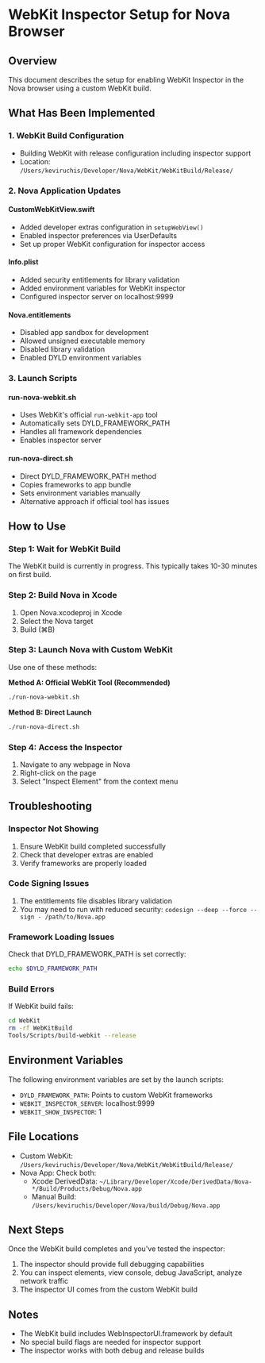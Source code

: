 # WebKit Inspector Setup for Nova Browser

## Overview
This document describes the setup for enabling WebKit Inspector in the Nova browser using a custom WebKit build.

## What Has Been Implemented

### 1. WebKit Build Configuration
- Building WebKit with release configuration including inspector support
- Location: `/Users/keviruchis/Developer/Nova/WebKit/WebKitBuild/Release/`

### 2. Nova Application Updates

#### CustomWebKitView.swift
- Added developer extras configuration in `setupWebView()`
- Enabled inspector preferences via UserDefaults
- Set up proper WebKit configuration for inspector access

#### Info.plist
- Added security entitlements for library validation
- Added environment variables for WebKit inspector
- Configured inspector server on localhost:9999

#### Nova.entitlements
- Disabled app sandbox for development
- Allowed unsigned executable memory
- Disabled library validation
- Enabled DYLD environment variables

### 3. Launch Scripts

#### run-nova-webkit.sh
- Uses WebKit's official `run-webkit-app` tool
- Automatically sets DYLD_FRAMEWORK_PATH
- Handles all framework dependencies
- Enables inspector server

#### run-nova-direct.sh
- Direct DYLD_FRAMEWORK_PATH method
- Copies frameworks to app bundle
- Sets environment variables manually
- Alternative approach if official tool has issues

## How to Use

### Step 1: Wait for WebKit Build
The WebKit build is currently in progress. This typically takes 10-30 minutes on first build.

### Step 2: Build Nova in Xcode
1. Open Nova.xcodeproj in Xcode
2. Select the Nova target
3. Build (⌘B)

### Step 3: Launch Nova with Custom WebKit
Use one of these methods:

**Method A: Official WebKit Tool (Recommended)**
```bash
./run-nova-webkit.sh
```

**Method B: Direct Launch**
```bash
./run-nova-direct.sh
```

### Step 4: Access the Inspector
1. Navigate to any webpage in Nova
2. Right-click on the page
3. Select "Inspect Element" from the context menu

## Troubleshooting

### Inspector Not Showing
1. Ensure WebKit build completed successfully
2. Check that developer extras are enabled
3. Verify frameworks are properly loaded

### Code Signing Issues
1. The entitlements file disables library validation
2. You may need to run with reduced security: `codesign --deep --force --sign - /path/to/Nova.app`

### Framework Loading Issues
Check that DYLD_FRAMEWORK_PATH is set correctly:
```bash
echo $DYLD_FRAMEWORK_PATH
```

### Build Errors
If WebKit build fails:
```bash
cd WebKit
rm -rf WebKitBuild
Tools/Scripts/build-webkit --release
```

## Environment Variables
The following environment variables are set by the launch scripts:
- `DYLD_FRAMEWORK_PATH`: Points to custom WebKit frameworks
- `WEBKIT_INSPECTOR_SERVER`: localhost:9999
- `WEBKIT_SHOW_INSPECTOR`: 1

## File Locations
- Custom WebKit: `/Users/keviruchis/Developer/Nova/WebKit/WebKitBuild/Release/`
- Nova App: Check both:
  - Xcode DerivedData: `~/Library/Developer/Xcode/DerivedData/Nova-*/Build/Products/Debug/Nova.app`
  - Manual Build: `/Users/keviruchis/Developer/Nova/build/Debug/Nova.app`

## Next Steps
Once the WebKit build completes and you've tested the inspector:
1. The inspector should provide full debugging capabilities
2. You can inspect elements, view console, debug JavaScript, analyze network traffic
3. The inspector UI comes from the custom WebKit build

## Notes
- The WebKit build includes WebInspectorUI.framework by default
- No special build flags are needed for inspector support
- The inspector works with both debug and release builds